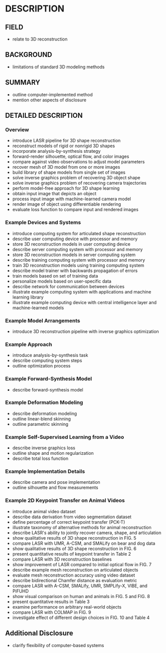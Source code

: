 # DESCRIPTION

## FIELD

- relate to 3D reconstruction

## BACKGROUND

- limitations of standard 3D modeling methods

## SUMMARY

- outline computer-implemented method
- mention other aspects of disclosure

## DETAILED DESCRIPTION

### Overview

- introduce LASR pipeline for 3D shape reconstruction
- reconstruct models of rigid or nonrigid 3D shapes
- incorporate analysis-by-synthesis strategy
- forward-render silhouette, optical flow, and color images
- compare against video observations to adjust model parameters
- recover mesh of 3D model from one or more images
- build library of shape models from single set of images
- solve inverse graphics problem of recovering 3D object shape
- solve inverse graphics problem of recovering camera trajectories
- perform model-free approach for 3D shape learning
- obtain input image that depicts an object
- process input image with machine-learned camera model
- render image of object using differentiable rendering
- evaluate loss function to compare input and rendered images

### Example Devices and Systems

- introduce computing system for articulated shape reconstruction
- describe user computing device with processor and memory
- store 3D reconstruction models in user computing device
- describe server computing system with processor and memory
- store 3D reconstruction models in server computing system
- describe training computing system with processor and memory
- train 3D reconstruction models using training computing system
- describe model trainer with backwards propagation of errors
- train models based on set of training data
- personalize models based on user-specific data
- describe network for communication between devices
- illustrate example computing system with applications and machine learning library
- illustrate example computing device with central intelligence layer and machine-learned models

### Example Model Arrangements

- introduce 3D reconstruction pipeline with inverse graphics optimization

### Example Approach

- introduce analysis-by-synthesis task
- describe computing system steps
- outline optimization process

### Example Forward-Synthesis Model

- describe forward-synthesis model

### Example Deformation Modeling

- describe deformation modeling
- outline linear-blend skinning
- outline parametric skinning

### Example Self-Supervised Learning from a Video

- describe inverse graphics loss
- outline shape and motion regularization
- describe total loss function

### Example Implementation Details

- describe camera and pose implementation
- outline silhouette and flow measurements

### Example 2D Keypoint Transfer on Animal Videos

- introduce animal video dataset
- describe data derivation from video segmentation dataset
- define percentage of correct keypoint transfer (PCK-T)
- illustrate taxonomy of alternative methods for animal reconstruction
- describe LASR's ability to jointly recover camera, shape, and articulation
- show qualitative results of 3D shape reconstruction in FIG. 5
- compare LASR with UMR, A-CSM, and SMALify on bear and dog data
- show qualitative results of 3D shape reconstruction in FIG. 6
- present quantitative results of keypoint transfer in Table 2
- compare LASR with 3D reconstruction baselines
- show improvement of LASR compared to initial optical flow in FIG. 7
- describe example mesh reconstruction on articulated objects
- evaluate mesh reconstruction accuracy using video dataset
- describe bidirectional Chamfer distance as evaluation metric
- compare LASR with A-CSM, SMALify, UMR, SMPLify-X, VIBE, and PiFUHD
- show visual comparison on human and animals in FIG. 5 and FIG. 8
- present quantitative results in Table 3
- examine performance on arbitrary real-world objects
- compare LASR with COLMAP in FIG. 9
- investigate effect of different design choices in FIG. 10 and Table 4

## Additional Disclosure

- clarify flexibility of computer-based systems

